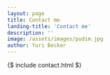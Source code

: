```yaml
---
layout: page
title: Contact me
landing-title: 'Contact me'
description: ''
image: /assets/images/pudim.jpg
author: Yuri Becker
---
```


{$ include contact.html $}

